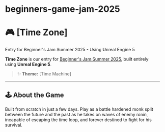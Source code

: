 # beginners-game-jam-2025

# 🎮 [Time Zone]
Entry for Beginner's Jam Summer 2025 - Using Unreal Engine 5

**Time Zone** is our entry for [Beginner's Jam Summer 2025](https://primordialzero.itch.io/timezone), built entirely using **Unreal Engine 5**.

> ✨ **Theme:** [Time Machine]

---

## 🕹️ About the Game

Built from scratch in just a few days.
Play as a battle hardened monk split between the future and the past as he takes on waves of enemy ronin, incapable of escaping the time loop, and forever destined to fight for his survival. 
